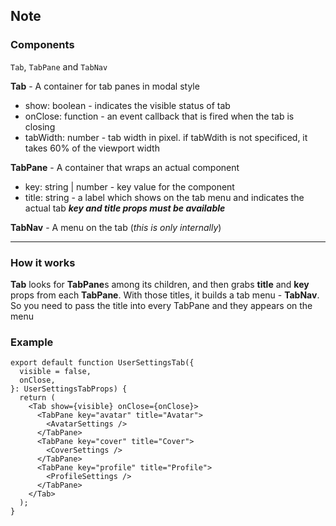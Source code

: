 ## Note

### Components

`Tab`, `TabPane` and `TabNav`

**Tab** - A container for tab panes in modal style

- show: boolean - indicates the visible status of tab
- onClose: function - an event callback that is fired when the tab is closing
- tabWidth: number - tab width in pixel. if tabWdith is not specificed, it takes 60% of the viewport width

**TabPane** - A container that wraps an actual component

- key: string | number - key value for the component
- title: string - a label which shows on the tab menu and indicates the actual tab
  **_key and title props must be available_**

**TabNav** - A menu on the tab (_this is only internally_)

---

### How it works

**Tab** looks for **TabPane**s among its children, and then grabs **title** and **key** props from each **TabPane**. With those titles, it builds a tab menu - **TabNav**. So you need to pass the title into every TabPane and they appears on the menu

### Example

```
export default function UserSettingsTab({
  visible = false,
  onClose,
}: UserSettingsTabProps) {
  return (
    <Tab show={visible} onClose={onClose}>
      <TabPane key="avatar" title="Avatar">
        <AvatarSettings />
      </TabPane>
      <TabPane key="cover" title="Cover">
        <CoverSettings />
      </TabPane>
      <TabPane key="profile" title="Profile">
        <ProfileSettings />
      </TabPane>
    </Tab>
  );
}

```
